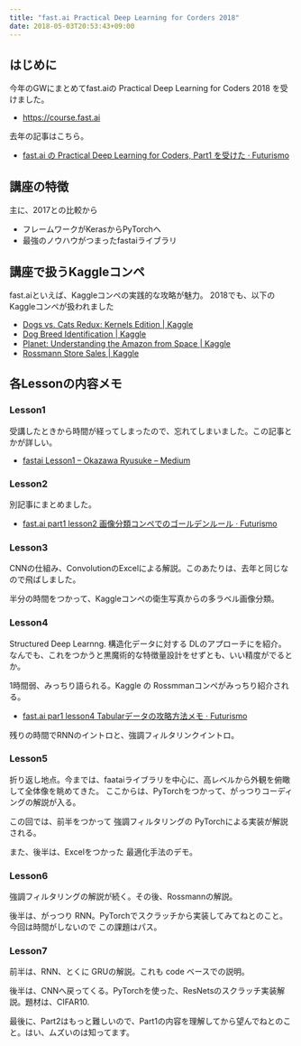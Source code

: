 ```yaml
---
title: "fast.ai Practical Deep Learning for Corders 2018"
date: 2018-05-03T20:53:43+09:00
---
```


## はじめに
今年のGWにまとめてfast.aiの Practical Deep Learning for Coders 2018 を受けました。

- https://course.fast.ai

去年の記事はこちら。

- [fast\.ai の Practical Deep Learning for Coders, Part1 を受けた · Futurismo](https://futurismo.biz/archives/6440/)

## 講座の特徴
主に、2017との比較から

- フレームワークがKerasからPyTorchへ
- 最強のノウハウがつまったfastaiライブラリ

## 講座で扱うKaggleコンペ
fast.aiといえば、Kaggleコンペの実践的な攻略が魅力。
2018でも、以下のKaggleコンペが扱われました

- [Dogs vs\. Cats Redux: Kernels Edition \| Kaggle](https://www.kaggle.com/c/dogs-vs-cats-redux-kernels-edition)
- [Dog Breed Identification \| Kaggle](https://www.kaggle.com/c/dog-breed-identification)
- [Planet: Understanding the Amazon from Space \| Kaggle](https://www.kaggle.com/c/planet-understanding-the-amazon-from-space)
- [Rossmann Store Sales \| Kaggle](https://www.kaggle.com/c/rossmann-store-sales)

## 各Lessonの内容メモ
### Lesson1
受講したときから時間が経ってしまったので、忘れてしまいました。この記事とかが詳しい。

- [fastai Lesson1 – Okazawa Ryusuke – Medium](https://medium.com/@SEKAINOOKAZAWA/fastai-lesson1-69e78485e417)

### Lesson2
別記事にまとめました。

- [fast\.ai part1 lesson2 画像分類コンペでのゴールデンルール · Futurismo](https://futurismo.biz/2018/05/fastai_lesson2/)

### Lesson3
CNNの仕組み、ConvolutionのExcelによる解説。このあたりは、去年と同じなので飛ばしました。

半分の時間をつかって、Kaggleコンペの衛生写真からの多ラベル画像分類。

### Lesson4
Structured Deep Learnng. 
構造化データに対する DLのアプローチにを紹介。
なんでも、これをつかうと黒魔術的な特徴量設計をせずとも、いい精度がでるとか。

1時間弱、みっちり語られる。Kaggle の Rossmmanコンペがみっちり紹介される。

- [fast\.ai par1 lesson4 Tabularデータの攻略方法メモ · Futurismo](https://futurismo.biz/2018/05/fastai_p1_lesson3/)

残りの時間でRNNのイントロと、強調フィルタリンクイントロ。

### Lesson5
折り返し地点。今までは、faataiライブラリを中心に、高レベルから外観を俯瞰して全体像を眺めてきた。
ここからは、PyTorchをつかって、がっつりコーディングの解説が入る。

この回では、前半をつかって 強調フィルタリングの PyTorchによる実装が解説される。

また、後半は、Excelをつかった 最適化手法のデモ。

### Lesson6
強調フィルタリングの解説が続く。その後、Rossmannの解説。

後半は、がっつり RNN。PyTorchでスクラッチから実装してみてねとのこと。
今回は時間がしないので この課題はパス。

### Lesson7
前半は、RNN、とくに GRUの解説。これも code ベースでの説明。

後半は、CNNへ戻ってくる。PyTorchを使った、ResNetsのスクラッチ実装解説。題材は、CIFAR10.

最後に、Part2はもっと難しいので、Part1の内容を理解してから望んでねとのこと。はい、ムズいのは知ってます。

